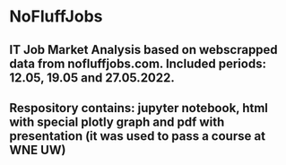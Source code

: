 # NoFluffJobs
## IT Job Market Analysis based on webscrapped data from nofluffjobs.com. Included periods: 12.05, 19.05 and 27.05.2022. 
## Respository contains: jupyter notebook, html with special plotly graph and pdf with presentation (it was used to pass a course at WNE UW)
